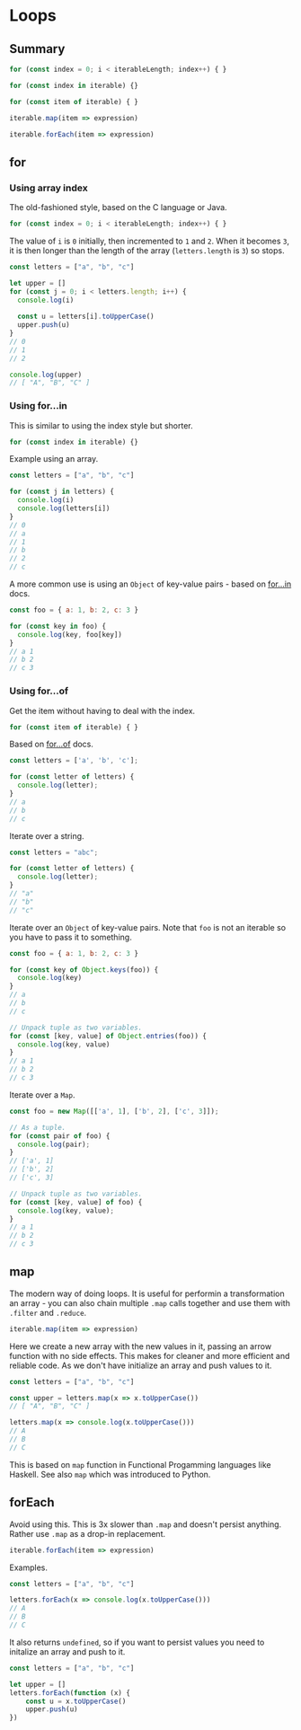 # Loops


## Summary

```javascript
for (const index = 0; i < iterableLength; index++) { }

for (const index in iterable) {}

for (const item of iterable) { }

iterable.map(item => expression)

iterable.forEach(item => expression)
```


## for

### Using array index

The old-fashioned style, based on the C language or Java.

```javascript
for (const index = 0; i < iterableLength; index++) { }
```

The value of `i` is `0` initially, then incremented to `1` and `2`. When it becomes `3`, it is then longer than the length of the array (`letters.length` is `3`) so stops.

```javascript
const letters = ["a", "b", "c"]

let upper = []
for (const j = 0; i < letters.length; i++) {
  console.log(i)
  
  const u = letters[i].toUpperCase()
  upper.push(u)
}
// 0
// 1
// 2

console.log(upper)
// [ "A", "B", "C" ]
```

### Using for...in

This is similar to using the index style but shorter.

```javascript
for (const index in iterable) {}
```

Example using an array.

```javascript
const letters = ["a", "b", "c"]

for (const j in letters) {
  console.log(i)
  console.log(letters[i])
}
// 0
// a
// 1
// b
// 2
// c
```

A more common use is using an `Object` of key-value pairs - based on [for...in](https://developer.mozilla.org/en-US/docs/Web/JavaScript/Reference/Statements/for...in) docs.

```javascript
const foo = { a: 1, b: 2, c: 3 }

for (const key in foo) {
  console.log(key, foo[key])
}
// a 1
// b 2
// c 3
```

### Using for...of

Get the item without having to deal with the index.

```javascript
for (const item of iterable) { }
```

Based on [for...of](https://developer.mozilla.org/en-US/docs/Web/JavaScript/Reference/Statements/for...of) docs.

```javascript
const letters = ['a', 'b', 'c'];

for (const letter of letters) {
  console.log(letter);
}
// a
// b
// c
```

Iterate over a string.

```javascript
const letters = "abc";

for (const letter of letters) {
  console.log(letter);
}
// "a"
// "b"
// "c"
```

Iterate over an `Object` of key-value pairs. Note that `foo` is not an iterable so you have to pass it to something.

```javascript
const foo = { a: 1, b: 2, c: 3 }

for (const key of Object.keys(foo)) {
  console.log(key)
}
// a
// b
// c

// Unpack tuple as two variables.
for (const [key, value] of Object.entries(foo)) {
  console.log(key, value)
}
// a 1
// b 2
// c 3
```

Iterate over a `Map`.

```javascript
const foo = new Map([['a', 1], ['b', 2], ['c', 3]]);

// As a tuple.
for (const pair of foo) {
  console.log(pair);
}
// ['a', 1]
// ['b', 2]
// ['c', 3]

// Unpack tuple as two variables.
for (const [key, value] of foo) {
  console.log(key, value);
}
// a 1
// b 2
// c 3
```


## map

The modern way of doing loops. It is useful for performin a transformation an array - you can also chain multiple `.map` calls together and use them with `.filter` and `.reduce`.

```javascript
iterable.map(item => expression)
```

Here we create a new array with the new values in it, passing an arrow function with no side effects. This makes for cleaner and more efficient and reliable code. As we don't have initialize an array and push values to it.

```javascript
const letters = ["a", "b", "c"]

const upper = letters.map(x => x.toUpperCase())
// [ "A", "B", "C" ]

letters.map(x => console.log(x.toUpperCase()))
// A
// B
// C
```

This is based on `map` function in Functional Progamming languages like Haskell. See also `map` which was introduced to Python.


## forEach

Avoid using this. This is 3x slower than `.map` and doesn't persist anything. Rather use `.map` as a drop-in replacement.

```javascript
iterable.forEach(item => expression)
```

Examples.

```javascript
const letters = ["a", "b", "c"]

letters.forEach(x => console.log(x.toUpperCase()))
// A
// B
// C
```

It also returns `undefined`, so if you want to persist values you need to initalize an array and push to it.

```javascript
const letters = ["a", "b", "c"]

let upper = []
letters.forEach(function (x) {
    const u = x.toUpperCase()
    upper.push(u)
})
```
